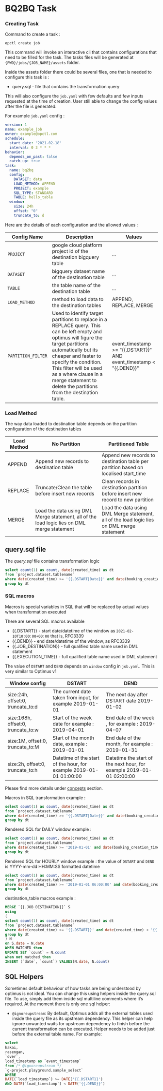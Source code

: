 # BQ2BQ Task

### Creating Task
Command to create a task :
```
opctl create job
```
This command will invoke an interactive cli that contains configurations that 
need to be filled for the task. The tasks files will be generated at 
`{PWD}/jobs/{JOB_NAME}/assets` folder. 

Inside the assets folder there could be several files, one that is 
needed to configure this task is :

* query.sql - file that contains the transformation query

This will also configure the `job.yaml` with few defaults and few inputs requested at the time
of creation. User still able to change the config values after the file is generated.

For example `job.yaml` config :

```yaml
version: 1
name: example_job
owner: example@opctl.com
schedule:
  start_date: "2021-02-18"
  interval: 0 3 * * *
behavior:
  depends_on_past: false
  catch_up: true
task:
  name: bq2bq
  config:
    DATASET: data
    LOAD_METHOD: APPEND
    PROJECT: example
    SQL_TYPE: STANDARD
    TABLE: hello_table
  window:
    size: 24h
    offset: "0"
    truncate_to: d
```

Here are the details of each configuration and the allowed values :

| Config Name             | Description                                                                                                     | Values                              |
| ----------------------- |-----------------------------------------------------------------------------------------------------------------| ------------------------------------|
| `PROJECT`               | google cloud platform project id of the destination bigquery table                                              | ...                                 |
| `DATASET`               | bigquery dataset name of the destination table                                                                  | ...                                 |
| `TABLE`                 | the table name of the destination table                                                                         | ...                                 |
| `LOAD_METHOD`           | method to load data to the destination tables                                                                   | APPEND, REPLACE, MERGE              |
| `PARTITION_FILTER`      | Used to identify target partitions to replace in a REPLACE query. This can be left empty and optimus will figure the target partitions automatically but its cheaper and faster to specify the condition. This filter will be used as a where clause in a merge statement to delete the partitions from the destination table. | event_timestamp >= "{{.DSTART}}" AND event_timestamp < "{{.DEND}}"      |

### Load Method

The way data loaded to destination table depends on the partition configuration of the destination tables

| Load Method  | No Partition                                                                                   | Partitioned Table                                                                          |
| -------------|------------------------------------------------------------------------------------------------| -------------------------------------------------------------------------------------------|
| APPEND       | Append new records to destination table                                                        | Append new records to destination table per partition based on localised start_time        |
| REPLACE      | Truncate/Clean the table before insert new records                                             | Clean records in destination partition before insert new record to new partition           |
| MERGE        | Load the data using DML Merge statement, all of the load logic lies on DML merge statement     | Load the data using DML Merge statement, all of the load logic lies on DML merge statement |

## query.sql file

The *query.sql* file contains transformation logic

```sql
select count(1) as count, date(created_time) as dt
from `project.dataset.tablename`
where date(created_time) >= '{{.DSTART|Date}}' and date(booking_creation_time) < '{{.DEND|Date}}'
group by dt
```

### SQL macros

Macros is special variables in SQL that will be replaced by actual values when transformation executed

There are several SQL macros available

- {{.DSTART}} - start date/datetime of the window as `2021-02-10T10:00:00+00:00`
  that is, RFC3339
- {{.DEND}} - end date/datetime of the window, as RFC3339
- {{.JOB_DESTINATION}} - full qualified table name used in DML statement
- {{.EXECUTION_TIME}} - full qualified table name used in DML statement

The value of `DSTART` and `DEND` depends on `window` config in `job.yaml`. This is very similar to Optimus v1

| Window config                       | DSTART                                                             | DEND
| ----------------------------------- |--------------------------------------------------------------------| ---------------------------------------------------------------------|
| size:24h, offset:0, truncate_to:d   | The current date taken from input, for example 2019-01-01          | The next day after DSTART date 2019-01-02                            |
| size:168h, offset:0, truncate_to:w  | Start of the week date for example : 2019-04-01                    | End date of the week , for example : 2019-04-07                      |
| size:1M, offset:0, truncate_to:M    | Start of the month date, example : 2019-01-01                      | End date of the month, for example : 2019-01-31                      |
| size:2h, offset:0, truncate_to:h    | Datetime of the start of the hour, for example 2019-01-01 01:00:00 | Datetime the start of the next hour, for example 2019-01-01 02:00:00 |

Please find more details under [concepts](../concepts/intervals-and-windows.md) section.

Macros in SQL transformation example :

```sql
select count(1) as count, date(created_time) as dt
from `project.dataset.tablename`
where date(created_time) >= '{{.DSTART|Date}}' and date(booking_creation_time) < '{{.DEND|Date}}'
group by dt
```

Rendered SQL for DAILY window example :

```sql
select count(1) as count, date(created_time) as dt
from `project.dataset.tablename`
where date(created_time) >= '2019-01-01' and date(booking_creation_time) < '2019-01-02'
group by dt
```

Rendered SQL for HOURLY window example :
the value of `DSTART` and `DEND` is YYYY-mm-dd HH:MM:SS formatted datetime 

```sql
select count(1) as count, date(created_time) as dt
from `project.dataset.tablename`
where date(created_time) >= '2019-01-01 06:00:00' and date(booking_creation_time) < '2019-01-01 07:00:00'
group by dt
```

destination_table macros example :

```sql
MERGE `{{.JOB_DESTINATION}}` S
using
(
select count(1) as count, date(created_time) as dt
from `project.dataset.tablename`
where date(created_time) >= '{{.DSTART}}' and date(created_time) < '{{.DEND}}'
group by dt
) N
on S.date = N.date
WHEN MATCHED then
UPDATE SET `count` = N.count
when not matched then
INSERT (`date`, `count`) VALUES(N.date, N.count)
```

## SQL Helpers

Sometimes default behaviour of how tasks are being understood by optimus is not ideal. You can change this using helpers inside the query.sql file. To use, simply add them inside sql multiline comments where it’s required.
At the moment there is only one sql helper:

- `@ignoreupstream`: By default, Optimus adds all the external tables used inside the query file as its upstream 
dependency. This helper can help ignore unwanted waits for upstream dependency to finish before the current transformation can be executed.
Helper needs to be added just before the external table name. For example:
```sql
select
hakai,
rasengan,
`over`,
load_timestamp as `event_timestamp`
from /* @ignoreupstream */
`g-project.playground.sample_select`
WHERE
DATE(`load_timestamp`) >= DATE('{{.DSTART}}')
AND DATE(`load_timestamp`) < DATE('{{.DEND}}')
```

